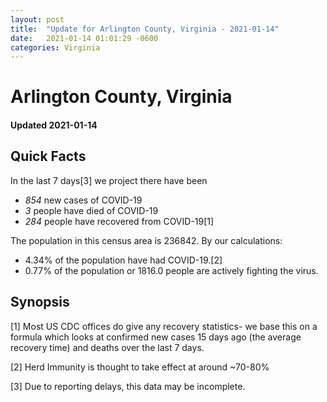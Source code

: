 ```yaml
---
layout: post
title:  "Update for Arlington County, Virginia - 2021-01-14"
date:   2021-01-14 01:01:29 -0600
categories: Virginia
---
```


# Arlington County, Virginia
#### Updated 2021-01-14

## Quick Facts

In the last 7 days[3] we project there have been
- *854* new cases of COVID-19
- *3* people have died of COVID-19
- *284* people have recovered from COVID-19[1]

The population in this census area is 236842. By our calculations:
- 4.34% of the population have had COVID-19.[2]
- 0.77% of the population or 1816.0 people are actively fighting the virus.

## Synopsis




[1] Most US CDC offices do give any recovery statistics- we base this on a formula which looks at confirmed new cases
15 days ago (the average recovery time) and deaths over the last 7 days.

[2] Herd Immunity is thought to take effect at around ~70-80%

[3] Due to reporting delays, this data may be incomplete.
 
    